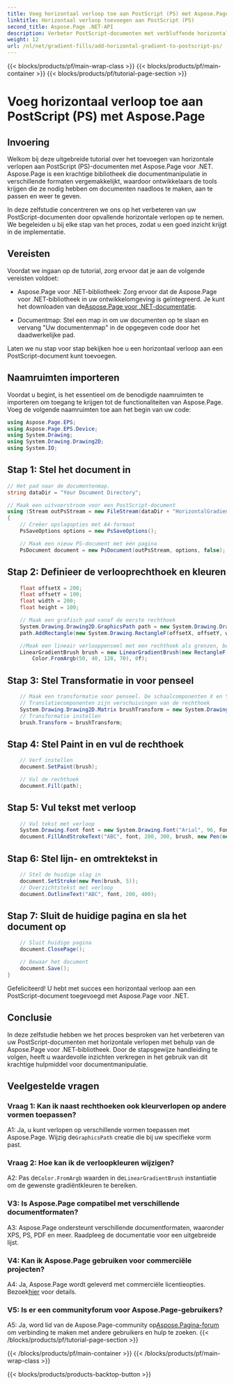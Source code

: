 ```yaml
---
title: Voeg horizontaal verloop toe aan PostScript (PS) met Aspose.Page
linktitle: Horizontaal verloop toevoegen aan PostScript (PS)
second_title: Aspose.Page .NET-API
description: Verbeter PostScript-documenten met verbluffende horizontale verlopen met Aspose.Page voor .NET. Volg onze stap-voor-stap handleiding voor een naadloze implementatie.
weight: 12
url: /nl/net/gradient-fills/add-horizontal-gradient-to-postscript-ps/
---
```


{{< blocks/products/pf/main-wrap-class >}}
{{< blocks/products/pf/main-container >}}
{{< blocks/products/pf/tutorial-page-section >}}

# Voeg horizontaal verloop toe aan PostScript (PS) met Aspose.Page

## Invoering

Welkom bij deze uitgebreide tutorial over het toevoegen van horizontale verlopen aan PostScript (PS)-documenten met Aspose.Page voor .NET. Aspose.Page is een krachtige bibliotheek die documentmanipulatie in verschillende formaten vergemakkelijkt, waardoor ontwikkelaars de tools krijgen die ze nodig hebben om documenten naadloos te maken, aan te passen en weer te geven.

In deze zelfstudie concentreren we ons op het verbeteren van uw PostScript-documenten door opvallende horizontale verlopen op te nemen. We begeleiden u bij elke stap van het proces, zodat u een goed inzicht krijgt in de implementatie.

## Vereisten

Voordat we ingaan op de tutorial, zorg ervoor dat je aan de volgende vereisten voldoet:

-  Aspose.Page voor .NET-bibliotheek: Zorg ervoor dat de Aspose.Page voor .NET-bibliotheek in uw ontwikkelomgeving is geïntegreerd. Je kunt het downloaden van de[Aspose.Page voor .NET-documentatie](https://reference.aspose.com/page/net/).

- Documentmap: Stel een map in om uw documenten op te slaan en vervang "Uw documentenmap" in de opgegeven code door het daadwerkelijke pad.

Laten we nu stap voor stap bekijken hoe u een horizontaal verloop aan een PostScript-document kunt toevoegen.

## Naamruimten importeren

Voordat u begint, is het essentieel om de benodigde naamruimten te importeren om toegang te krijgen tot de functionaliteiten van Aspose.Page. Voeg de volgende naamruimten toe aan het begin van uw code:

```csharp
using Aspose.Page.EPS;
using Aspose.Page.EPS.Device;
using System.Drawing;
using System.Drawing.Drawing2D;
using System.IO;
```

## Stap 1: Stel het document in

```csharp
// Het pad naar de documentenmap.
string dataDir = "Your Document Directory";

// Maak een uitvoerstroom voor een PostScript-document
using (Stream outPsStream = new FileStream(dataDir + "HorizontalGradient_outPS.ps", FileMode.Create))
{
    // Creëer opslagopties met A4-formaat
    PsSaveOptions options = new PsSaveOptions();

    // Maak een nieuw PS-document met één pagina
    PsDocument document = new PsDocument(outPsStream, options, false);
```

## Stap 2: Definieer de verlooprechthoek en kleuren

```csharp
    float offsetX = 200;
    float offsetY = 100;
    float width = 200;
    float height = 100;

    // Maak een grafisch pad vanaf de eerste rechthoek
    System.Drawing.Drawing2D.GraphicsPath path = new System.Drawing.Drawing2D.GraphicsPath();
    path.AddRectangle(new System.Drawing.RectangleF(offsetX, offsetY, width, height));

    //Maak een lineair verlooppenseel met een rechthoek als grenzen, begin- en eindkleuren
    LinearGradientBrush brush = new LinearGradientBrush(new RectangleF(0, 0, width, height), Color.FromArgb(150, 0, 0, 0),
        Color.FromArgb(50, 40, 128, 70), 0f);
```

## Stap 3: Stel Transformatie in voor penseel

```csharp
    // Maak een transformatie voor penseel. De schaalcomponenten X en Y moeten overeenkomstig de breedte en hoogte van de rechthoek zijn.
    // Translatiecomponenten zijn verschuivingen van de rechthoek
    System.Drawing.Drawing2D.Matrix brushTransform = new System.Drawing.Drawing2D.Matrix(width, 0, 0, height, offsetX, offsetY);
    // Transformatie instellen
    brush.Transform = brushTransform;
```

## Stap 4: Stel Paint in en vul de rechthoek

```csharp
    // Verf instellen
    document.SetPaint(brush);

    // Vul de rechthoek
    document.Fill(path);
```

## Stap 5: Vul tekst met verloop

```csharp
    // Vul tekst met verloop
    System.Drawing.Font font = new System.Drawing.Font("Arial", 96, FontStyle.Bold);
    document.FillAndStrokeText("ABC", font, 200, 300, brush, new Pen(new SolidBrush(Color.Black), 2));
```

## Stap 6: Stel lijn- en omtrektekst in

```csharp
    // Stel de huidige slag in
    document.SetStroke(new Pen(brush, 5));
    // Overzichtstekst met verloop
    document.OutlineText("ABC", font, 200, 400);
```

## Stap 7: Sluit de huidige pagina en sla het document op

```csharp
    // Sluit huidige pagina
    document.ClosePage();

    // Bewaar het document
    document.Save();
}
```

Gefeliciteerd! U hebt met succes een horizontaal verloop aan een PostScript-document toegevoegd met Aspose.Page voor .NET.

## Conclusie

In deze zelfstudie hebben we het proces besproken van het verbeteren van uw PostScript-documenten met horizontale verlopen met behulp van de Aspose.Page voor .NET-bibliotheek. Door de stapsgewijze handleiding te volgen, heeft u waardevolle inzichten verkregen in het gebruik van dit krachtige hulpmiddel voor documentmanipulatie.

## Veelgestelde vragen

### Vraag 1: Kan ik naast rechthoeken ook kleurverlopen op andere vormen toepassen?

 A1: Ja, u kunt verlopen op verschillende vormen toepassen met Aspose.Page. Wijzig de`GraphicsPath` creatie die bij uw specifieke vorm past.

### Vraag 2: Hoe kan ik de verloopkleuren wijzigen?

 A2: Pas de`Color.FromArgb` waarden in de`LinearGradientBrush` instantiatie om de gewenste gradiëntkleuren te bereiken.

### V3: Is Aspose.Page compatibel met verschillende documentformaten?

A3: Aspose.Page ondersteunt verschillende documentformaten, waaronder XPS, PS, PDF en meer. Raadpleeg de documentatie voor een uitgebreide lijst.

### V4: Kan ik Aspose.Page gebruiken voor commerciële projecten?

 A4: Ja, Aspose.Page wordt geleverd met commerciële licentieopties. Bezoek[hier](https://purchase.aspose.com/buy) voor details.

### V5: Is er een communityforum voor Aspose.Page-gebruikers?

 A5: Ja, word lid van de Aspose.Page-community op[Aspose.Pagina-forum](https://forum.aspose.com/c/page/39) om verbinding te maken met andere gebruikers en hulp te zoeken.
{{< /blocks/products/pf/tutorial-page-section >}}

{{< /blocks/products/pf/main-container >}}
{{< /blocks/products/pf/main-wrap-class >}}

{{< blocks/products/products-backtop-button >}}

